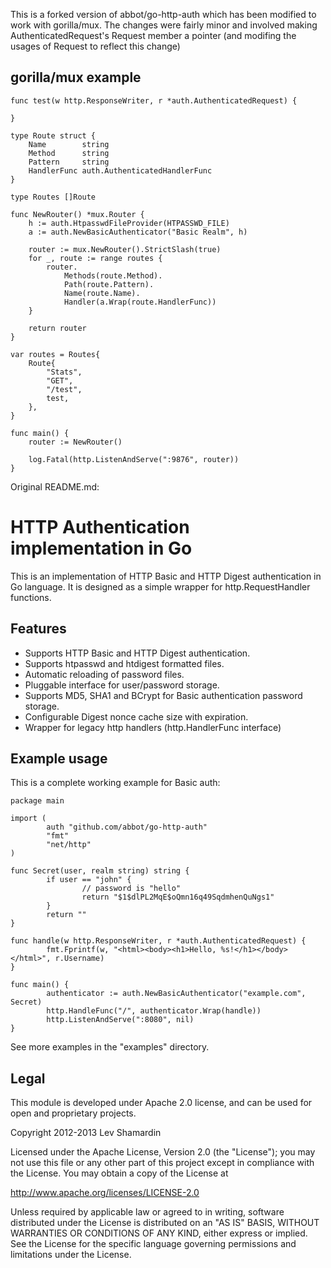 This is a forked version of abbot/go-http-auth which has been modified to work with gorilla/mux.  The changes were fairly minor and involved making AuthenticatedRequest's Request member a pointer (and modifing the usages of Request to reflect this change)

gorilla/mux example
-------------------

    func test(w http.ResponseWriter, r *auth.AuthenticatedRequest) {

    }

    type Route struct {
        Name        string
        Method      string
        Pattern     string
        HandlerFunc auth.AuthenticatedHandlerFunc
    }

    type Routes []Route

    func NewRouter() *mux.Router {
        h := auth.HtpasswdFileProvider(HTPASSWD_FILE)
        a := auth.NewBasicAuthenticator("Basic Realm", h)

        router := mux.NewRouter().StrictSlash(true)
        for _, route := range routes {
            router.
                Methods(route.Method).
                Path(route.Pattern).
                Name(route.Name).
                Handler(a.Wrap(route.HandlerFunc))
        }

        return router
    }

    var routes = Routes{
        Route{
            "Stats",
            "GET",
            "/test",
            test,
        },
    }

    func main() {
        router := NewRouter()

        log.Fatal(http.ListenAndServe(":9876", router))
    }



Original README.md:


HTTP Authentication implementation in Go
========================================

This is an implementation of HTTP Basic and HTTP Digest authentication
in Go language. It is designed as a simple wrapper for
http.RequestHandler functions.

Features
--------
 
 * Supports HTTP Basic and HTTP Digest authentication.
 * Supports htpasswd and htdigest formatted files.
 * Automatic reloading of password files.
 * Pluggable interface for user/password storage.
 * Supports MD5, SHA1 and BCrypt for Basic authentication password storage.
 * Configurable Digest nonce cache size with expiration.
 * Wrapper for legacy http handlers (http.HandlerFunc interface)
 
Example usage
-------------

This is a complete working example for Basic auth:

    package main

    import (
            auth "github.com/abbot/go-http-auth"
            "fmt"
            "net/http"
    )

    func Secret(user, realm string) string {
            if user == "john" {
                    // password is "hello"
                    return "$1$dlPL2MqE$oQmn16q49SqdmhenQuNgs1"
            }
            return ""
    }

    func handle(w http.ResponseWriter, r *auth.AuthenticatedRequest) {
            fmt.Fprintf(w, "<html><body><h1>Hello, %s!</h1></body></html>", r.Username)
    }

    func main() {
            authenticator := auth.NewBasicAuthenticator("example.com", Secret)
            http.HandleFunc("/", authenticator.Wrap(handle))
            http.ListenAndServe(":8080", nil)
    }

See more examples in the "examples" directory.

Legal
-----

This module is developed under Apache 2.0 license, and can be used for
open and proprietary projects.

Copyright 2012-2013 Lev Shamardin

Licensed under the Apache License, Version 2.0 (the "License"); you
may not use this file or any other part of this project except in
compliance with the License. You may obtain a copy of the License at

http://www.apache.org/licenses/LICENSE-2.0

Unless required by applicable law or agreed to in writing, software
distributed under the License is distributed on an "AS IS" BASIS,
WITHOUT WARRANTIES OR CONDITIONS OF ANY KIND, either express or
implied. See the License for the specific language governing
permissions and limitations under the License.
